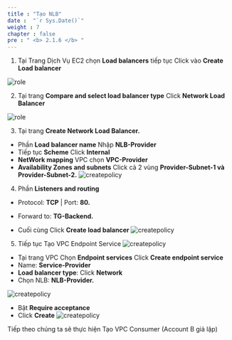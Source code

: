 ```yaml
---
title : "Tạo NLB"
date :  "`r Sys.Date()`" 
weight : 7 
chapter : false
pre : " <b> 2.1.6 </b> "
---
```



1. Tại Trang Dịch Vụ EC2 chọn **Load balancers** tiếp tục Click vào **Create Load balancer**

![role](/images/2.prerequisite/18-loadbalancer-1.png)

2. Tại trang **Compare and select load balancer type** Click **Network Load Balancer**

![role](/images/2.prerequisite/19-loadbalancer-2.png)

3. Tại trang **Create Network Load Balancer.**
+ Phần **Load balancer name** Nhập **NLB-Provider**
+ Tiếp tục **Scheme** Click **Internal**
+ **NetWork mapping** VPC chọn **VPC-Provider**
+ **Availability Zones and subnets** Click cả 2 vùng **Provider-Subnet-1 và Provider-Subnet-2.**
![createpolicy](/images/2.prerequisite/20-loadbalancer-3.png)
4. Phần **Listeners and routing** 
  + Protocol: **TCP** | Port: **80.**
  + Forward to: **TG-Backend.**
  
  + Cuối cùng Click **Create load balancer**
![createpolicy](/images/2.prerequisite/21-loadbalancer-4.png)
5. Tiếp tục Tạo VPC Endpoint Service
![createpolicy](/images/2.prerequisite/22-endpointservicea-1.png)
+ Tại trang VPC Chọn **Endpoint services** Click **Create endpoint service**
+ Name: **Service-Provider** 
+ **Load balancer type**: Click **Network**
+ Chọn NLB: **NLB-Provider.**

![createpolicy](/images/2.prerequisite/23-endpointservicea-2.png)


+ Bật **Require acceptance**
+ Click **Create**
![createpolicy](/images/2.prerequisite/24-endpointservicea-3.png)



Tiếp theo chúng ta sẽ thực hiện Tạo VPC Consumer (Account B giả lập)